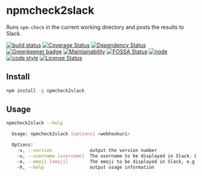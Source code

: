 # npmcheck2slack

Runs `npm-check` in the current working directory and posts the results to Slack.

[![build status](https://img.shields.io/travis/frankthelen/npmcheck2slack.svg)](http://travis-ci.org/frankthelen/npmcheck2slack)
[![Coverage Status](https://coveralls.io/repos/github/frankthelen/npmcheck2slack/badge.svg?branch=master)](https://coveralls.io/github/frankthelen/npmcheck2slack?branch=master)
[![Dependency Status](https://gemnasium.com/badges/github.com/frankthelen/npmcheck2slack.svg)](https://gemnasium.com/github.com/frankthelen/npmcheck2slack)
[![Greenkeeper badge](https://badges.greenkeeper.io/frankthelen/npmcheck2slack.svg)](https://greenkeeper.io/)
[![Maintainability](https://api.codeclimate.com/v1/badges/f71c0020a54eefa732ef/maintainability)](https://codeclimate.com/github/frankthelen/npmcheck2slack/maintainability)
[![FOSSA Status](https://app.fossa.io/api/projects/git%2Bgithub.com%2Ffrankthelen%2Fnpmcheck2slack.svg?type=shield)](https://app.fossa.io/projects/git%2Bgithub.com%2Ffrankthelen%2Fnpmcheck2slack?ref=badge_shield)
[![node](https://img.shields.io/node/v/npmcheck2slack.svg)]()
[![code style](https://img.shields.io/badge/code_style-airbnb-brightgreen.svg)](https://github.com/airbnb/javascript)
[![License Status](http://img.shields.io/npm/l/npmcheck2slack.svg)]()

## Install

```bash
npm install -g npmcheck2slack
```

## Usage

```bash
npmcheck2slack --help

  Usage: npmcheck2slack [options] <webhookuri>

  Options:
    -v, --version              output the version number
    -u, --username [username]  The username to be displayed in Slack. Defaults to your channel settings.
    -e, --emoji [emoji]        The emoji to be displayed in Slack, e.g., ":ghost:". Defaults to your channel settings.
    -h, --help                 output usage information
```
